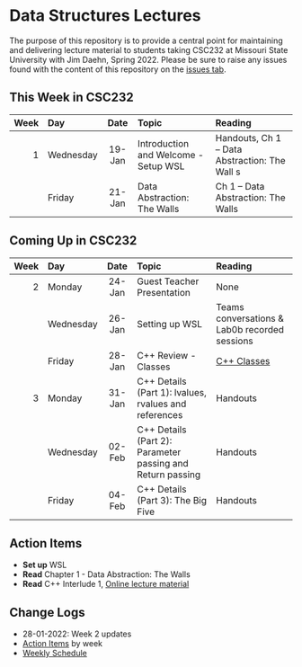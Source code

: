 # Data Structures Lectures

The purpose of this repository is to provide a central point for maintaining and delivering lecture material to students taking CSC232 at Missouri State University with Jim Daehn, Spring 2022. Please be sure to raise any issues found with the content of this repository on the [issues tab](https://github.com/msu-csc232-sp22/lectures/issues).

## This Week in CSC232

|Week|Day      |Date  |Topic                               |Reading                                                      |
|---:|:--------|:----:|:-----------------------------------|:------------------------------------------------------------|
|   1|Wednesday|19-Jan|Introduction and Welcome - Setup WSL|Handouts, Ch 1 – Data  Abstraction: The Wall s               |
|    |Friday   |21-Jan|Data  Abstraction: The Walls        |Ch 1 – Data  Abstraction: The Walls                          |

## Coming Up in CSC232

|Week|Day      |Date  |Topic                                                     |Reading                                                       |
|---:|:--------|:----:|:---------------------------------------------------------|:-------------------------------------------------------------|
|   2|Monday   |24-Jan|Guest Teacher Presentation                                |None                                                          |
|    |Wednesday|26-Jan|Setting up WSL                                            |Teams conversations & Lab0b recorded sessions                 |
|    |Friday   |28-Jan|C++ Review - Classes                                      |[C++ Classes](week02/README.md)                               |
|   3|Monday   |31-Jan|C++ Details (Part 1): lvalues, rvalues and references     |Handouts                                                      |
|    |Wednesday|02-Feb|C++ Details (Part 2): Parameter passing and Return passing|Handouts                                                      |
|    |Friday   |04-Feb|C++ Details (Part 3): The Big Five                        |Handouts                                                      |


## Action Items

- **Set up** WSL
- **Read** Chapter 1 - Data Abstraction: The Walls
- **Read** C++ Interlude 1, [Online lecture material](week02/README.md)

## Change Logs

- 28-01-2022: Week 2 updates
- [Action Items](actions.md) by week
- [Weekly Schedule](schedule.md)
